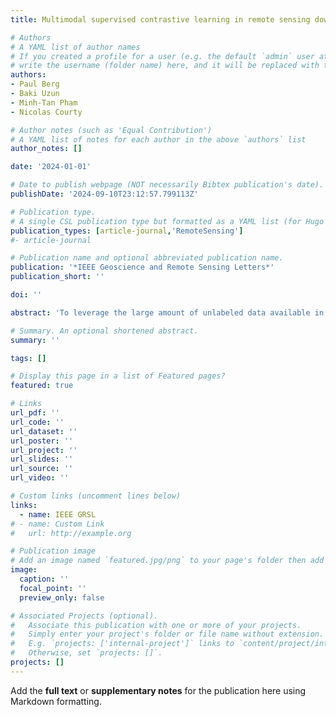```yaml
---
title: Multimodal supervised contrastive learning in remote sensing downstream tasks

# Authors
# A YAML list of author names
# If you created a profile for a user (e.g. the default `admin` user at `content/authors/admin/`),
# write the username (folder name) here, and it will be replaced with their full name and linked to their profile.
authors:
- Paul Berg
- Baki Uzun
- Minh-Tan Pham
- Nicolas Courty

# Author notes (such as 'Equal Contribution')
# A YAML list of notes for each author in the above `authors` list
author_notes: []

date: '2024-01-01'

# Date to publish webpage (NOT necessarily Bibtex publication's date).
publishDate: '2024-09-10T23:12:57.799113Z'

# Publication type.
# A single CSL publication type but formatted as a YAML list (for Hugo requirements).
publication_types: [article-journal,'RemoteSensing']
#- article-journal

# Publication name and optional abbreviated publication name.
publication: '*IEEE Geoscience and Remote Sensing Letters*'
publication_short: ''

doi: ''

abstract: 'To leverage the large amount of unlabeled data available in remote sensing datasets, self-supervised learning (SSL) methods have recently emerged as an ubiquitous tool to pretrain robust image encoder models from unlabeled images. However, when used in a downstream setting, these models often need to be fine-tuned for a specific task after their pretraining. This fine-tuning still requires labeling information to train a classifier on top of the encoder while also updating the encoder weights. In this letter, we investigate the specific task of multimodal scene classification where a sample is composed of multiple views from multiple heterogeneous satellite sensors. We propose a method to improve the categorical cross-entropy fine-tuning process which is often used to specify the model for this downstream task. Our approach, based on the supervised contrastive (SupCon) learning, uses the label information available to train an image encoder in a contrastive manner from multiple modalities while also training the task-specific classifier online. Such a multimodal SupCon loss helps better align representations from samples coming from multiple sensors but having the same class labels, thus improving the performance of the fine-tuning process. Our experiments on two public datasets including DFC2020 and Meter-ML with Sentinel-1/Sentinel-2 images show a significant gain over the baseline multimodal cross-entropy loss.'

# Summary. An optional shortened abstract.
summary: ''

tags: []

# Display this page in a list of Featured pages?
featured: true

# Links
url_pdf: ''
url_code: ''
url_dataset: ''
url_poster: ''
url_project: ''
url_slides: ''
url_source: ''
url_video: ''

# Custom links (uncomment lines below)
links:
  - name: IEEE GRSL
# - name: Custom Link
#   url: http://example.org

# Publication image
# Add an image named `featured.jpg/png` to your page's folder then add a caption below.
image:
  caption: ''
  focal_point: ''
  preview_only: false

# Associated Projects (optional).
#   Associate this publication with one or more of your projects.
#   Simply enter your project's folder or file name without extension.
#   E.g. `projects: ['internal-project']` links to `content/project/internal-project/index.md`.
#   Otherwise, set `projects: []`.
projects: []
---
```


Add the **full text** or **supplementary notes** for the publication here using Markdown formatting.
